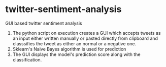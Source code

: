 # twitter-sentiment-analysis
GUI based twitter sentiment analysis 

1) The python script on execution creates a GUI  which accepts tweets as an input either written manually or pasted directly from clipboard    and classsifies the tweet as either an normal or a negative one.
2) Sklearn's Naive Bayes algorithm is used for prediction
3) The GUI displays the model's prediction score along with the classification.
